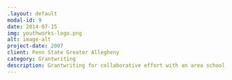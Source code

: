 ```yaml
---
.layout: default
modal-id: 9
date: 2014-07-15
img: youthworks-logo.png
alt: image-alt
project-date: 2007
client: Penn State Greater Allegheny
category: Grantwriting
description: Grantwriting for collaborative effort with an area school district.
---
```


